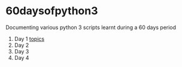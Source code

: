 # 60daysofpython3

Documenting various python 3 scripts learnt during a 60 days period  

1. Day 1 [topics](scripts1-60/day-1.py)
2. Day 2
3. Day 3
4. Day 4 
